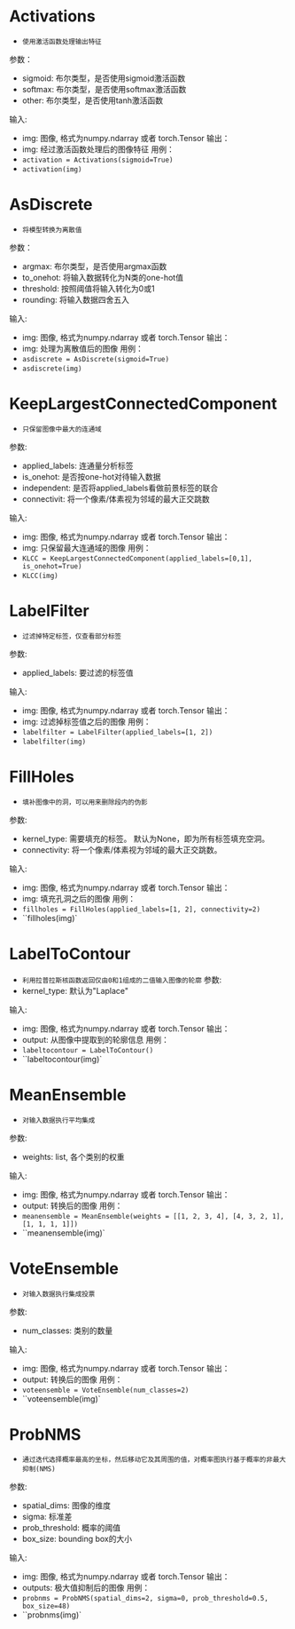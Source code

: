 # Activations

- `使用激活函数处理输出特征`

参数：
- sigmoid: 布尔类型，是否使用sigmoid激活函数
- softmax: 布尔类型，是否使用softmax激活函数
- other: 布尔类型，是否使用tanh激活函数

输入:
- img: 图像, 格式为numpy.ndarray 或者 torch.Tensor
输出：
- img: 经过激活函数处理后的图像特征
用例：
- ``activation = Activations(sigmoid=True)``
- ``activation(img)``

# AsDiscrete

- `将模型转换为离散值`

参数：
- argmax: 布尔类型，是否使用argmax函数
- to_onehot: 将输入数据转化为N类的one-hot值
- threshold: 按照阈值将输入转化为0或1
- rounding: 将输入数据四舍五入

输入:
- img: 图像, 格式为numpy.ndarray 或者 torch.Tensor
输出：
- img: 处理为离散值后的图像
用例：
- ``asdiscrete = AsDiscrete(sigmoid=True)``
- ``asdiscrete(img)``

# KeepLargestConnectedComponent

- `只保留图像中最大的连通域`

参数:
- applied_labels: 连通量分析标签
- is_onehot: 是否按one-hot对待输入数据
- independent: 是否将applied_labels看做前景标签的联合
- connectivit:  将一个像素/体素视为邻域的最大正交跳数

输入:
- img: 图像, 格式为numpy.ndarray 或者 torch.Tensor
输出：
- img: 只保留最大连通域的图像
用例：
- ``KLCC = KeepLargestConnectedComponent(applied_labels=[0,1], is_onehot=True)``
- ``KLCC(img)``

# LabelFilter

- `过滤掉特定标签，仅查看部分标签`

参数:
- applied_labels: 要过滤的标签值

输入:
- img: 图像, 格式为numpy.ndarray 或者 torch.Tensor
输出：
- img: 过滤掉标签值之后的图像
用例：
- ``labelfilter = LabelFilter(applied_labels=[1, 2])``
- ``labelfilter(img)``

# FillHoles

- `填补图像中的洞，可以用来删除段内的伪影`

参数:
- kernel_type: 需要填充的标签。 默认为None，即为所有标签填充空洞。
- connectivity: 将一个像素/体素视为邻域的最大正交跳数。 

输入:
- img: 图像, 格式为numpy.ndarray 或者 torch.Tensor
输出：
- img: 填充孔洞之后的图像
用例：
- ``fillholes = FillHoles(applied_labels=[1, 2], connectivity=2)``
- ``fillholes(img)`

# LabelToContour

- `利用拉普拉斯核函数返回仅由0和1组成的二值输入图像的轮廓`
参数:
- kernel_type: 默认为"Laplace"

输入:
- img: 图像, 格式为numpy.ndarray 或者 torch.Tensor
输出：
- output: 从图像中提取到的轮廓信息
用例：
- ``labeltocontour = LabelToContour()``
- ``labeltocontour(img)`

# MeanEnsemble

- `对输入数据执行平均集成`

参数:
- weights: list, 各个类别的权重

输入:
- img: 图像, 格式为numpy.ndarray 或者 torch.Tensor
输出：
- output: 转换后的图像
用例：
- ``meanensemble = MeanEnsemble(weights = [[1, 2, 3, 4], [4, 3, 2, 1], [1, 1, 1, 1]])``
- ``meanensemble(img)`

# VoteEnsemble

- `对输入数据执行集成投票`

参数:
- num_classes: 类别的数量

输入:
- img: 图像, 格式为numpy.ndarray 或者 torch.Tensor
输出：
- output: 转换后的图像
用例：
- ``voteensemble = VoteEnsemble(num_classes=2)``
- ``voteensemble(img)`

# ProbNMS

- `通过迭代选择概率最高的坐标，然后移动它及其周围的值，对概率图执行基于概率的非最大抑制(NMS)`

参数:
- spatial_dims: 图像的维度
- sigma: 标准差
- prob_threshold: 概率的阈值
- box_size: bounding box的大小

输入:
- img: 图像, 格式为numpy.ndarray 或者 torch.Tensor
输出：
- outputs: 极大值抑制后的图像
用例：
- ``probnms = ProbNMS(spatial_dims=2, sigma=0, prob_threshold=0.5, box_size=48)``
- ``probnms(img)`